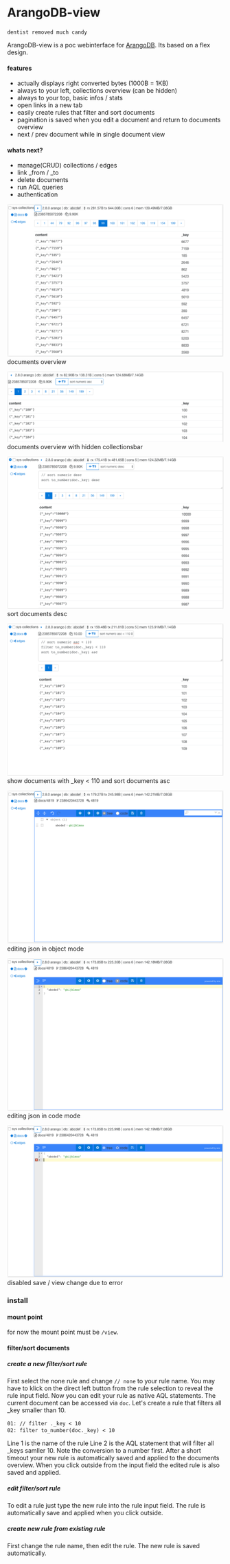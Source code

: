 # ArangoDB-view
`dentist removed much candy`

ArangoDB-view is a poc webinterface for [ArangoDB](http://github.com/arangodb/arangodb). Its based on a flex design.

#### features
* actually displays right converted bytes (1000B = 1KB)
* always to your left, collections overview (can be hidden)
* always to your top, basic infos / stats
* open links in a new tab
* easily create rules that filter and sort documents
* pagination is saved when you edit a document and return to documents overview
* next / prev document while in single document view

#### whats next?
* manage(CRUD) collections / edges
* link _from / _to
* delete documents
* run AQL queries
* authentication

![interfacescreenshot](images/screen0.png)
documents overview

![interfacescreenshot](images/screen4.png)
documents overview with hidden collectionsbar

![interfacescreenshot](images/filter1.png)
sort documents desc

![interfacescreenshot](images/filter2.png)
show documents with _key < 110 and sort documents asc

![interfacescreenshot](images/screen1.png)
editing json in object mode

![interfacescreenshot](images/screen2.png)
editing json in code mode

![interfacescreenshot](images/screen3.png)
disabled save / view change due to error 


### install
#### mount point
for now the mount point must be `/view`.

#### filter/sort documents
##### create a new filter/sort rule
First select the none rule and change `// none` to your rule name.
You may have to klick on the direct left button from the rule selection to reveal the rule input field.
Now you can edit your rule as native AQL statements. The current document can be accessed via `doc`. Let's create a rule that filters all _key smaller than 10.
```
01: // filter ._key < 10
02: filter to_number(doc._key) < 10
```
Line 1 is the name of the rule
Line 2 is the AQL statement that will filter all _keys samller 10. Note the conversion to a number first.
After a short timeout your new rule is automatically saved and applied to the documents overview. When you click outside from the input field the edited rule is also saved and applied.

##### edit filter/sort rule
To edit a rule just type the new rule into the rule input field. The rule is automatically save and applied when you click outside.

##### create new rule from existing rule
First change the rule name, then edit the rule. The new rule is saved automatically.
